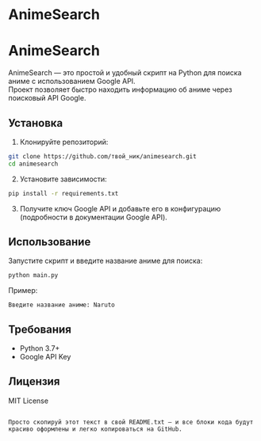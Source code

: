 # AnimeSearch


# AnimeSearch

AnimeSearch — это простой и удобный скрипт на Python для поиска аниме с использованием Google API.  
Проект позволяет быстро находить информацию об аниме через поисковый API Google.

## Установка

1. Клонируйте репозиторий:

```bash
git clone https://github.com/твой_ник/animesearch.git
cd animesearch
```

2. Установите зависимости:

```bash
pip install -r requirements.txt
```

3. Получите ключ Google API и добавьте его в конфигурацию (подробности в документации Google API).

## Использование

Запустите скрипт и введите название аниме для поиска:

```bash
python main.py
```

Пример:

```
Введите название аниме: Naruto
```

## Требования

* Python 3.7+
* Google API Key

## Лицензия

MIT License

```

Просто скопируй этот текст в свой README.txt — и все блоки кода будут красиво оформлены и легко копироваться на GitHub.
```
